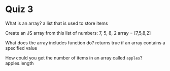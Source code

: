 # Quiz 3

What is an array?
a list that is used to store items

Create an JS array from this list of numbers: 7, 5, 8, 2
array = [7,5,8,2]

What does the array includes function do?
returns true if an array contains a specified value

How could you get the number of items in an array called `apples`?
apples.length
